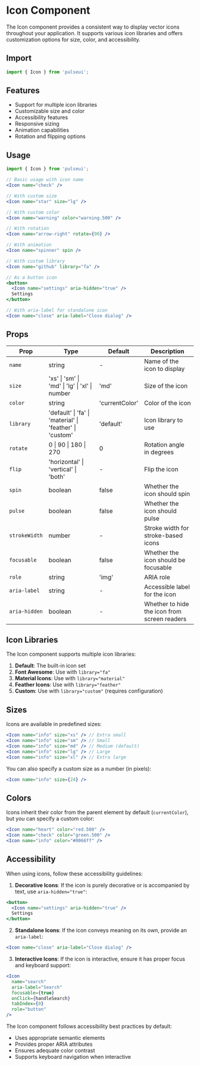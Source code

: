 # Icon Component

The Icon component provides a consistent way to display vector icons throughout your application. It supports various icon libraries and offers customization options for size, color, and accessibility.

## Import

```jsx
import { Icon } from 'pulseui';
```

## Features

- Support for multiple icon libraries
- Customizable size and color
- Accessibility features
- Responsive sizing
- Animation capabilities
- Rotation and flipping options

## Usage

```jsx
import { Icon } from 'pulseui';

// Basic usage with icon name
<Icon name="check" />

// With custom size
<Icon name="star" size="lg" />

// With custom color
<Icon name="warning" color="warning.500" />

// With rotation
<Icon name="arrow-right" rotate={90} />

// With animation
<Icon name="spinner" spin />

// With custom library
<Icon name="github" library="fa" />

// As a button icon
<button>
  <Icon name="settings" aria-hidden="true" />
  Settings
</button>

// With aria-label for standalone icon
<Icon name="close" aria-label="Close dialog" />
```

## Props

| Prop | Type | Default | Description |
|------|------|---------|-------------|
| `name` | string | - | Name of the icon to display |
| `size` | 'xs' \| 'sm' \| 'md' \| 'lg' \| 'xl' \| number | 'md' | Size of the icon |
| `color` | string | 'currentColor' | Color of the icon |
| `library` | 'default' \| 'fa' \| 'material' \| 'feather' \| 'custom' | 'default' | Icon library to use |
| `rotate` | 0 \| 90 \| 180 \| 270 | 0 | Rotation angle in degrees |
| `flip` | 'horizontal' \| 'vertical' \| 'both' | - | Flip the icon |
| `spin` | boolean | false | Whether the icon should spin |
| `pulse` | boolean | false | Whether the icon should pulse |
| `strokeWidth` | number | - | Stroke width for stroke-based icons |
| `focusable` | boolean | false | Whether the icon should be focusable |
| `role` | string | 'img' | ARIA role |
| `aria-label` | string | - | Accessible label for the icon |
| `aria-hidden` | boolean | - | Whether to hide the icon from screen readers |

## Icon Libraries

The Icon component supports multiple icon libraries:

1. **Default**: The built-in icon set
2. **Font Awesome**: Use with `library="fa"`
3. **Material Icons**: Use with `library="material"`
4. **Feather Icons**: Use with `library="feather"`
5. **Custom**: Use with `library="custom"` (requires configuration)

## Sizes

Icons are available in predefined sizes:

```jsx
<Icon name="info" size="xs" /> // Extra small
<Icon name="info" size="sm" /> // Small
<Icon name="info" size="md" /> // Medium (default)
<Icon name="info" size="lg" /> // Large
<Icon name="info" size="xl" /> // Extra large
```

You can also specify a custom size as a number (in pixels):

```jsx
<Icon name="info" size={24} />
```

## Colors

Icons inherit their color from the parent element by default (`currentColor`), but you can specify a custom color:

```jsx
<Icon name="heart" color="red.500" />
<Icon name="check" color="green.500" />
<Icon name="info" color="#0066ff" />
```

## Accessibility

When using icons, follow these accessibility guidelines:

1. **Decorative Icons**: If the icon is purely decorative or is accompanied by text, use `aria-hidden="true"`:

```jsx
<button>
  <Icon name="settings" aria-hidden="true" />
  Settings
</button>
```

2. **Standalone Icons**: If the icon conveys meaning on its own, provide an `aria-label`:

```jsx
<Icon name="close" aria-label="Close dialog" />
```

3. **Interactive Icons**: If the icon is interactive, ensure it has proper focus and keyboard support:

```jsx
<Icon 
  name="search" 
  aria-label="Search" 
  focusable={true}
  onClick={handleSearch}
  tabIndex={0}
  role="button"
/>
```

The Icon component follows accessibility best practices by default:
- Uses appropriate semantic elements
- Provides proper ARIA attributes
- Ensures adequate color contrast
- Supports keyboard navigation when interactive
